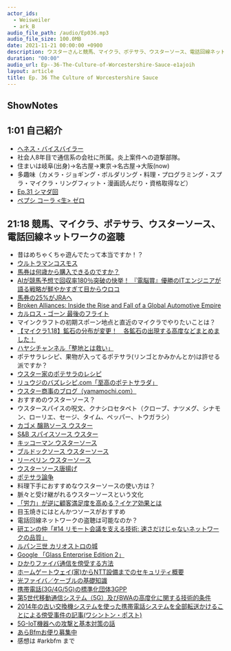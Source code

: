 ```yaml
---
actor_ids:
  - Weisweiler
  - ark_B
audio_file_path: /audio/Ep036.mp3
audio_file_size: 100.0MB
date: 2021-11-21 00:00:00 +0900
description: ウスターさんと競馬、マイクラ、ポテサラ、ウスターソース、電話回線ネットワークなどについて話しました。
duration: "00:00"
audio_url: Ep--36-The-Culture-of-Worcestershire-Sauce-e1ajoih
layout: article
title: Ep. 36 The Culture of Worcestershire Sauce
---
```

## ShowNotes

## 1:01 自己紹介

* [へネス・バイスバイラー](https://ja.wikipedia.org/wiki/%E3%83%98%E3%83%8D%E3%82%B9%E3%83%BB%E3%83%90%E3%82%A4%E3%82%B9%E3%83%90%E3%82%A4%E3%83%A9%E3%83%BC)
* 社会人8年目で通信系の会社に所属。炎上案件への遊撃部隊。
* 住まいは岐阜(出身)→名古屋→東京→名古屋→大阪(now)
* 多趣味（カメラ・ジョギング・ボルダリング・料理・プログラミング・スプラ・マイクラ・リングフィット・漫画読んだり・資格取得など）
* [Ep.31 シマダ回](https://anchor.fm/arkbfm/episodes/Ep--31-What-rank-am-I-in-the-entire-human-race-e187boh)
* [ペプシ コーラ <生> ゼロ](https://amzn.to/3CzEkRz)

## 21:18 競馬、マイクラ、ポテサラ、ウスターソース、電話回線ネットワークの盗聴

* 昔はめちゃくちゃ遊んでたって本当ですか！？
* [ウルトラマンコスモス](https://m-78.jp/character/cosmos)
* [馬券は何歳から購入できるのですか？](https://jra.jp/faq/pop03/1_2.html)
* [AIが競馬予想で回収率180％突破の快挙！ 『電脳賞』優勝のITエンジニアが語る戦略が鮮やかすぎて目からウロコ](https://news.denfaminicogamer.jp/kikakuthetower/dennousho)
* [馬券の25%がJRAへ](https://www.jra.go.jp/company/social/treasury/)
* [Broken Alliances: Inside the Rise and Fall of a Global Automotive Empire](https://amzn.to/3HJNheM)
* [カルロス・ゴーン 最後のフライト](https://video.unext.jp/title/SID0062004)
* マインクラフトの初期スポーン地点と直近のマイクラでやりたいことは？
* [【マイクラ1.18】鉱石の分布が変更！　各鉱石の出現する高度などまとめました！](https://eieiblog.com/2021/09/20/%E3%80%90%E3%83%9E%E3%82%A4%E3%82%AF%E3%83%A91-18%E3%80%91%E9%89%B1%E7%9F%B3%E3%81%AE%E5%88%86%E5%B8%83%E3%81%8C%E5%A4%89%E6%9B%B4%EF%BC%81%E3%80%80%E5%90%84%E9%89%B1%E7%9F%B3%E3%81%AE%E5%87%BA/)
* [ハヤシチャンネル「整地とは救い」](https://www.youtube.com/watch?v=_dwDQH7ZnyU)
* ポテサラレシピ、果物が入ってるポテサラ(リンゴとかみかんとか)は許せる派ですか？
* [ウスター家のポテサラのレシピ](https://yamamochi.com/potato-salad-worceter/)
* [リュウジのバズレシピ.com「至高のポテトサラダ」](https://bazurecipe.com/2020/07/21/%E8%87%B3%E9%AB%98%E3%81%AE%E3%83%9D%E3%83%86%E3%83%88%E3%82%B5%E3%83%A9%E3%83%80/)
* [ウスター商事のブログ（yamamochi.com）](https://yamamochi.com/)
* おすすめのウスターソース？
* ウスタースパイスの呪文、クナシロセタペト（クローブ、ナツメグ、シナモン、ローリエ、セージ、タイム、ペッパー、トウガラシ）
* [カゴメ 醸熟ソース ウスター](https://amzn.to/3cybuq7)
* [S&B スパイスソース ウスター](https://amzn.to/3DDhKJ3)
* [キッコーマン ウスターソース](https://amzn.to/3nzASCk)
* [ブルドックソース ウスターソース](https://amzn.to/3cxvKrQ)
* [リーペリン ウスターソース](https://amzn.to/3CAYsD2)
* [ウスターソース唐揚げ](https://yamamochi.com/worceter-karaage/)
* [ポテサラ論争](https://asiversal.com/potesara/)
* 料理下手におすすめなウスターソースの使い方は？
* 脈々と受け継がれるウスターソースという文化
* [「労力」が逆に顧客満足度を高める？イケア効果とは](https://netsanyo.net/blog/1665)
* 目玉焼きにはとんかつソースがおすすめ
* 電話回線ネットワークの盗聴は可能なのか？
* [研エンの仲「#14 リモート会議を支える技術: 速さだけじゃないネットワークの品質」](https://anchor.fm/ken-en-no-naka/episodes/14-emr30r)
* [ルパン三世 カリオストロの城](https://amzn.to/30M8sMN)
* [Google 「Glass Enterprise Edition 2」](https://amzn.to/3HE4dmZ)
* [ひかりファイバ通信を傍受する方法](https://io.cyberdefense.jp/entry/fiber_tapping)
* [ホームゲートウェイ(家)からNTT設備までのセキュリティ概要](https://www.ntt.co.jp/journal/0511/files/jn200511059.pdf)
* [光ファイバ／ケーブルの基礎知識](https://www.optigate.jp/basic/cable.html)
* [携帯電話(3G/4G/5G)の標準化団体3GPP](https://www.3gpp.org/)
* [第5世代移動通信システム（5G）及びBWAの高度化に関する技術的条件](https://www.soumu.go.jp/menu_news/s-news/01kiban14_02000433.html)
* [2014年の古い交換機システムを使った携帯電話システムを全部転送かけることによる傍受事件の記事(ワシントン・ポスト)](https://www.washingtonpost.com/news/the-switch/wp/2014/12/18/german-researchers-discover-a-flaw-that-could-let-anyone-listen-to-your-cell-calls-and-read-your-texts/)
* [5G-IoT機器への攻撃と基本対策の話](https://www.mamoru-kun.com/tips/5g-security/)
* [あらBfmお便り募集中](https://twitter.com/arkbfm/status/1341090549177012225?s=20)
* 感想は #arkbfm まで
